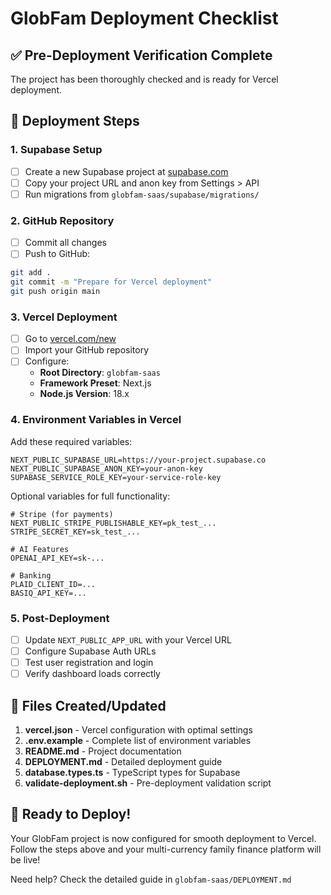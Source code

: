 # GlobFam Deployment Checklist

## ✅ Pre-Deployment Verification Complete

The project has been thoroughly checked and is ready for Vercel deployment.

## 🚀 Deployment Steps

### 1. Supabase Setup
- [ ] Create a new Supabase project at [supabase.com](https://supabase.com)
- [ ] Copy your project URL and anon key from Settings > API
- [ ] Run migrations from `globfam-saas/supabase/migrations/`

### 2. GitHub Repository
- [ ] Commit all changes
- [ ] Push to GitHub:
```bash
git add .
git commit -m "Prepare for Vercel deployment"
git push origin main
```

### 3. Vercel Deployment
- [ ] Go to [vercel.com/new](https://vercel.com/new)
- [ ] Import your GitHub repository
- [ ] Configure:
  - **Root Directory**: `globfam-saas`
  - **Framework Preset**: Next.js
  - **Node.js Version**: 18.x

### 4. Environment Variables in Vercel
Add these required variables:
```
NEXT_PUBLIC_SUPABASE_URL=https://your-project.supabase.co
NEXT_PUBLIC_SUPABASE_ANON_KEY=your-anon-key
SUPABASE_SERVICE_ROLE_KEY=your-service-role-key
```

Optional variables for full functionality:
```
# Stripe (for payments)
NEXT_PUBLIC_STRIPE_PUBLISHABLE_KEY=pk_test_...
STRIPE_SECRET_KEY=sk_test_...

# AI Features
OPENAI_API_KEY=sk-...

# Banking
PLAID_CLIENT_ID=...
BASIQ_API_KEY=...
```

### 5. Post-Deployment
- [ ] Update `NEXT_PUBLIC_APP_URL` with your Vercel URL
- [ ] Configure Supabase Auth URLs
- [ ] Test user registration and login
- [ ] Verify dashboard loads correctly

## 📁 Files Created/Updated

1. **vercel.json** - Vercel configuration with optimal settings
2. **.env.example** - Complete list of environment variables
3. **README.md** - Project documentation
4. **DEPLOYMENT.md** - Detailed deployment guide
5. **database.types.ts** - TypeScript types for Supabase
6. **validate-deployment.sh** - Pre-deployment validation script

## 🎯 Ready to Deploy!

Your GlobFam project is now configured for smooth deployment to Vercel. Follow the steps above and your multi-currency family finance platform will be live!

Need help? Check the detailed guide in `globfam-saas/DEPLOYMENT.md`